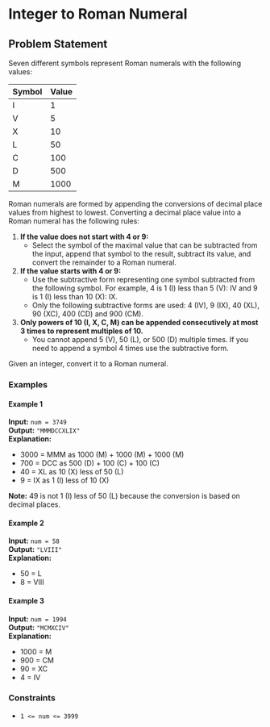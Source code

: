 # Integer to Roman Numeral

## Problem Statement
Seven different symbols represent Roman numerals with the following values:

| Symbol | Value |
|--------|-------|
| I      | 1     |
| V      | 5     |
| X      | 10    |
| L      | 50    |
| C      | 100   |
| D      | 500   |
| M      | 1000  |

Roman numerals are formed by appending the conversions of decimal place values from highest to lowest. Converting a decimal place value into a Roman numeral has the following rules:

1. **If the value does not start with 4 or 9:**
    - Select the symbol of the maximal value that can be subtracted from the input, append that symbol to the result, subtract its value, and convert the remainder to a Roman numeral.
2. **If the value starts with 4 or 9:**
    - Use the subtractive form representing one symbol subtracted from the following symbol. For example, 4 is 1 (I) less than 5 (V): IV and 9 is 1 (I) less than 10 (X): IX.
    - Only the following subtractive forms are used: 4 (IV), 9 (IX), 40 (XL), 90 (XC), 400 (CD) and 900 (CM).
3. **Only powers of 10 (I, X, C, M) can be appended consecutively at most 3 times to represent multiples of 10.**
    - You cannot append 5 (V), 50 (L), or 500 (D) multiple times. If you need to append a symbol 4 times use the subtractive form.

Given an integer, convert it to a Roman numeral.

### Examples

#### Example 1
**Input:** `num = 3749`  
**Output:** `"MMMDCCXLIX"`  
**Explanation:**  
- 3000 = MMM as 1000 (M) + 1000 (M) + 1000 (M)
-  700 = DCC as 500 (D) + 100 (C) + 100 (C)
-   40 = XL as 10 (X) less of 50 (L)
-    9 = IX as 1 (I) less of 10 (X)

**Note:** 49 is not 1 (I) less of 50 (L) because the conversion is based on decimal places.

#### Example 2
**Input:** `num = 58`  
**Output:** `"LVIII"`  
**Explanation:**  
- 50 = L
-  8 = VIII

#### Example 3
**Input:** `num = 1994`  
**Output:** `"MCMXCIV"`  
**Explanation:**  
- 1000 = M
-  900 = CM
-   90 = XC
-    4 = IV

### Constraints
- `1 <= num <= 3999`

